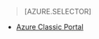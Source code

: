 > [AZURE.SELECTOR]
<!--- [Azure Portal](../articles/storage/storage-enable-and-view-metrics.md)-->
- [Azure Classic Portal](/documentation/articles/storage-enable-and-view-metrics-classic-portal/)
